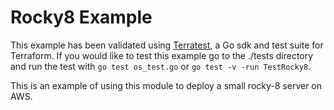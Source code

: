 # Rocky8 Example

This example has been validated using [Terratest](https://terratest.gruntwork.io/), a Go sdk and test suite for Terraform.
If you would like to test this example go to the ./tests directory and run the test with `go test os_test.go` or `go test -v -run TestRocky8`.

This is an example of using this module to deploy a small rocky-8 server on AWS.
